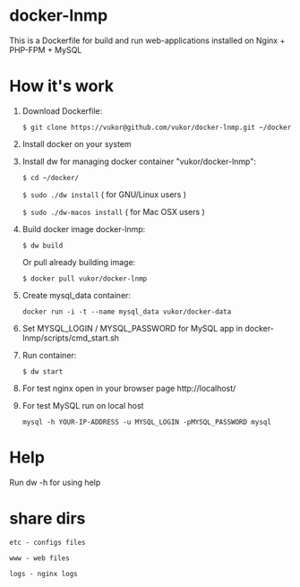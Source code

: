 docker-lnmp
===========

This is a Dockerfile for build and run web-applications installed on Nginx + PHP-FPM + MySQL

How it's work
===========

1. Download Dockerfile:

    ``$ git clone https://vukor@github.com/vukor/docker-lnmp.git ~/docker``

2. Install docker on your system

3. Install dw for managing docker container "vukor/docker-lnmp":

    ``$ cd ~/docker/``
    
    ``$ sudo ./dw install`` ( for GNU/Linux users )
    
    ``$ sudo ./dw-macos install`` ( for Mac OSX users )

4. Build docker image docker-lnmp:

    ``$ dw build``
    
   Or pull already building image:
   
    ``$ docker pull vukor/docker-lnmp``

5. Create mysql_data container:
 
    ``docker run -i -t --name mysql_data vukor/docker-data``

6. Set MYSQL_LOGIN / MYSQL_PASSWORD for MySQL app in docker-lnmp/scripts/cmd_start.sh

7. Run container:

    ``$ dw start``

8. For test nginx open in your browser page http://localhost/

9. For test MySQL run on local host
 
    ``mysql -h YOUR-IP-ADDRESS -u MYSQL_LOGIN -pMYSQL_PASSWORD mysql``


Help
===========

Run dw -h for using help


share dirs
===========

``etc - configs files``

``www - web files``

``logs - nginx logs``

